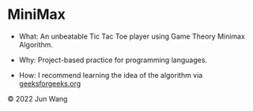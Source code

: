 # MiniMax

- What: An unbeatable Tic Tac Toe player using Game Theory Minimax Algorithm.

- Why: Project-based practice for programming languages.

- How: I recommend learning the idea of the algorithm via [geeksforgeeks.org](https://www.geeksforgeeks.org/minimax-algorithm-in-game-theory-set-1-introduction/)

&copy; 2022 Jun Wang
